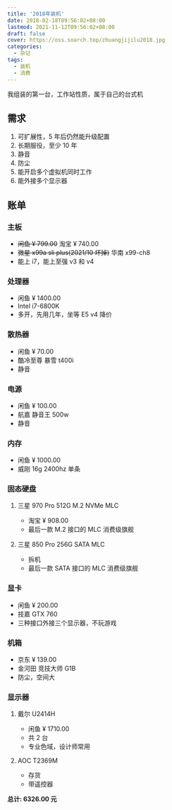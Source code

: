 ```yaml
---
title: '2018年装机'
date: 2018-02-18T09:56:02+08:00
lastmod: 2021-11-12T09:56:02+08:00
draft: false
cover: https://oss.soarch.top/zhuangjijilu2018.jpg
categories:
  - 杂记
tags:
  - 装机
  - 消费
---
```


我组装的第一台，工作站性质，属于自己的台式机

<!--more-->

## 需求

1. 可扩展性，5 年后仍然能升级配置
2. 长期服役，至少 10 年
3. 静音
4. 防尘
5. 能开启多个虚拟机同时工作
6. 能外接多个显示器

## 账单

### 主板

- ~~闲鱼 ¥ 799.00~~ 淘宝 ¥ 740.00
- ~~微星 x99a sli plus(2021/10 坏掉)~~ 华南 x99-ch8
- 能上 i7，能上至强 v3 和 v4

### 处理器

- 闲鱼 ¥ 1400.00
- Intel i7-6800K
- 多开，先用几年，坐等 E5 v4 降价

### 散热器

- 闲鱼 ¥ 70.00
- 酷冷至尊 暴雪 t400i
- 静音

### 电源

- 闲鱼 ¥ 100.00
- 航嘉 静音王 500w
- 静音

### 内存

- 闲鱼 ¥ 1000.00
- 威刚 16g 2400hz 单条

### 固态硬盘

1. 三星 970 Pro 512G M.2 NVMe MLC

   - 淘宝 ¥ 908.00
   - 最后一款 M.2 接口的 MLC 消费级旗舰

2. 三星 850 Pro 256G SATA MLC

   - 拆机
   - 最后一款 SATA 接口的 MLC 消费级旗舰

### 显卡

- 闲鱼 ¥ 200.00
- 技嘉 GTX 760
- 三种接口外接三个显示器，不玩游戏

### 机箱

- 京东 ¥ 139.00
- 金河田 竞技大师 G1B
- 防尘，空间大

### 显示器

1. 戴尔 U2414H

   - 闲鱼 ¥ 1710.00
   - 共 2 台
   - 专业色域，设计师常用

2. AOC T2369M

   - 存货
   - 带遥控器

**总计: 6326.00 元**
